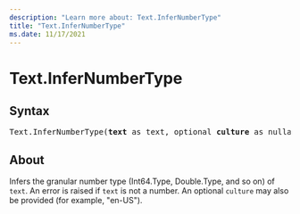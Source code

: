 ```yaml
---
description: "Learn more about: Text.InferNumberType"
title: "Text.InferNumberType"
ms.date: 11/17/2021
---
```

# Text.InferNumberType

## Syntax

<pre>
Text.InferNumberType(<b>text</b> as text, optional <b>culture</b> as nullable text) as type
</pre>
  
## About

Infers the granular number type (Int64.Type, Double.Type, and so on) of `text`. An error is raised if `text` is not a number. An optional `culture` may also be provided (for example, "en-US").
  
